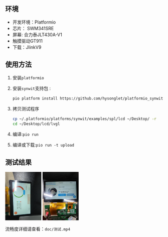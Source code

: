 ## 环境

- 开发环境：Platformio
- 芯片： SWM341SRE
- 屏幕: 合力泰JLT430A-V1
- 触摸驱动GT911
- 下载：JlinkV9

## 使用方法

1. 安装`platformio`

2. 安装`synwit`支持包 :

   ```bash
   pio platform install https://github.com/hysonglet/platformio_synwit.git
   ```

3. 拷贝测试程序

   ```bash
   cp ~/.platformio/platforms/synwit/examples/spl/lcd ~/Desktop/ -r
   cd ~/Desktop/lcd/lvgl
   ```

4. 编译:`pio run`

5. 编译或下载:`pio run -t upload` 

## 测试结果

<img src="img/1.jpg" style="zoom: 15%;" />

<img src="img/2.jpg" style="zoom:15%;" />

流畅度详细请查看：`doc/测试.mp4`
